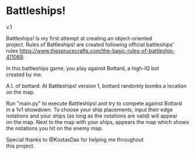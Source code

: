 # Battleships!
v.1

Battleships! is my first attempt at creating an object-oriented</br>
project.
Rules of Battleships! are created following official battleships'</br> 
rules https://www.thesprucecrafts.com/the-basic-rules-of-battleship-411069.

In this battleships game, you play against Bottard, a high-IQ bot</br> 
created by me.

A.I. of bottard:
At Battleships! version 1, bottard randomly bombs a location</br> on the map.

Run "main.py" to execute Battleships! and try to compete against Bottard</br>
in a 1v1 showdown. To choose your ship placements, input their edge</br>
notations and your ships (as long as the notations are valid) will appear</br>
on the map. Next to the map with your ships, appears the map which shows</br>
the notations you hit on the enemy map.


Special thanks to @KostasDas for helping me throughout </br>
this project.